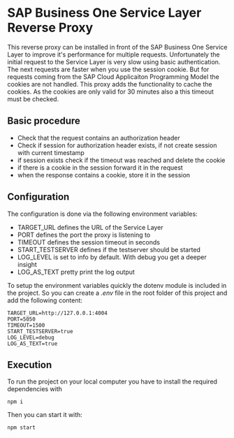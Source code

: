 # SAP Business One Service Layer Reverse Proxy

This reverse proxy can be installed in front of the SAP Business One Service Layer to improve it's performance for multiple requests. Unfortunately the initial request to the Service Layer is very slow using basic authentication. The next requests are faster when you use the session cookie. But for requests coming from the SAP Cloud Applicaiton Programming Model the cookies are not handled. This proxy adds the functionality to cache the cookies. As the cookies are only valid for 30 minutes also a this timeout must be checked.

## Basic procedure

- Check that the request contains an authorization header
- Check if session for authorization header exists, if not create session with current timestamp
- if session exists check if the timeout was reached and delete the cookie
- if there is a cookie in the session forward it in the request
- when the response contains a cookie, store it in the session

## Configuration

The configuration is done via the following environment variables:

- TARGET_URL defines the URL of the Service Layer
- PORT defines the port the proxy is listening to
- TIMEOUT defines the session timeout in seconds
- START_TESTSERVER defines if the testserver should be started
- LOG_LEVEL is set to info by default. With debug you get a deeper insight
- LOG_AS_TEXT pretty print the log output

To setup the environment variables quickly the dotenv module is included in the project. So you can create a *.env* file in the root folder of this project and add the following content:

```
TARGET_URL=http://127.0.0.1:4004
PORT=5050
TIMEOUT=1500
START_TESTSERVER=true
LOG_LEVEL=debug
LOG_AS_TEXT=true
```

## Execution

To run the project on your local computer you have to install the required dependencies with

`npm i`

Then you can start it with:

`npm start`
